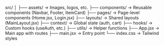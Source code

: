 src/
│
├── assets/              → Images, logos, etc.
├── components/          → Reusable components (Navbar, Footer, ItemCard)
├── pages/               → Page-level components (Home.jsx, Login.jsx)
├── layouts/             → Shared layouts (MainLayout.jsx)
├── context/             → Global state (auth, cart)
├── hooks/               → Custom hooks (useAuth, etc.)
├── utils/               → Helper functions
├── App.jsx              → Main app with routes
├── main.jsx             → Entry point
└── index.css            → Tailwind styles


